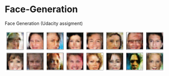 # Face-Generation
Face Generation (Udacity assigment)

![Generated faces](generated.png "Some faces generated with this network")

